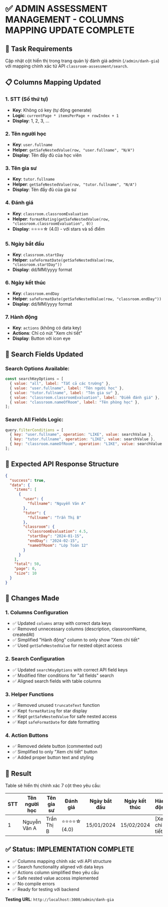 # ✅ ADMIN ASSESSMENT MANAGEMENT - COLUMNS MAPPING UPDATE COMPLETE

## 🎯 **Task Requirements**

Cập nhật cột hiển thị trong trang quản lý đánh giá admin (`/admin/danh-gia`) với mapping chính xác từ API `classroom-assessment/search`.

## 📋 **Columns Mapping Updated**

### **1. STT (Số thứ tự)**

- **Key**: Không có key (tự động generate)
- **Logic**: `currentPage * itemsPerPage + rowIndex + 1`
- **Display**: 1, 2, 3, ...

### **2. Tên người học**

- **Key**: `user.fullname`
- **Helper**: `getSafeNestedValue(row, "user.fullname", "N/A")`
- **Display**: Tên đầy đủ của học viên

### **3. Tên gia sư**

- **Key**: `tutor.fullname`
- **Helper**: `getSafeNestedValue(row, "tutor.fullname", "N/A")`
- **Display**: Tên đầy đủ của gia sư

### **4. Đánh giá**

- **Key**: `classroom.classroomEvaluation`
- **Helper**: `formatRating(getSafeNestedValue(row, "classroom.classroomEvaluation", 0))`
- **Display**: ⭐⭐⭐⭐☆ (4.0) - với stars và số điểm

### **5. Ngày bắt đầu**

- **Key**: `classroom.startDay`
- **Helper**: `safeFormatDate(getSafeNestedValue(row, "classroom.startDay"))`
- **Display**: dd/MM/yyyy format

### **6. Ngày kết thúc**

- **Key**: `classroom.endDay`
- **Helper**: `safeFormatDate(getSafeNestedValue(row, "classroom.endDay"))`
- **Display**: dd/MM/yyyy format

### **7. Hành động**

- **Key**: `actions` (không có data key)
- **Actions**: Chỉ có nút "Xem chi tiết"
- **Display**: Button với icon eye

## 🔧 **Search Fields Updated**

### **Search Options Available:**

```jsx
const searchKeyOptions = [
  { value: "all", label: "Tất cả các trường" },
  { value: "user.fullname", label: "Tên người học" },
  { value: "tutor.fullname", label: "Tên gia sư" },
  { value: "classroom.classroomEvaluation", label: "Điểm đánh giá" },
  { value: "classroom.nameOfRoom", label: "Tên phòng học" },
];
```

### **Search All Fields Logic:**

```jsx
query.filterConditions = [
  { key: "user.fullname", operation: "LIKE", value: searchValue },
  { key: "tutor.fullname", operation: "LIKE", value: searchValue },
  { key: "classroom.nameOfRoom", operation: "LIKE", value: searchValue },
];
```

## 📄 **Expected API Response Structure**

```json
{
  "success": true,
  "data": {
    "items": [
      {
        "user": {
          "fullname": "Nguyễn Văn A"
        },
        "tutor": {
          "fullname": "Trần Thị B"
        },
        "classroom": {
          "classroomEvaluation": 4.5,
          "startDay": "2024-01-15",
          "endDay": "2024-02-15",
          "nameOfRoom": "Lớp Toán 12"
        }
      }
    ],
    "total": 50,
    "page": 0,
    "size": 10
  }
}
```

## 🔨 **Changes Made**

### **1. Columns Configuration**

- ✅ Updated `columns` array with correct data keys
- ✅ Removed unnecessary columns (description, classroomName, createdAt)
- ✅ Simplified "Hành động" column to only show "Xem chi tiết"
- ✅ Used `getSafeNestedValue` for nested object access

### **2. Search Configuration**

- ✅ Updated `searchKeyOptions` with correct API field keys
- ✅ Modified filter conditions for "all fields" search
- ✅ Aligned search fields with table columns

### **3. Helper Functions**

- ✅ Removed unused `truncateText` function
- ✅ Kept `formatRating` for star display
- ✅ Kept `getSafeNestedValue` for safe nested access
- ✅ Kept `safeFormatDate` for date formatting

### **4. Action Buttons**

- ✅ Removed delete button (commented out)
- ✅ Simplified to only "Xem chi tiết" button
- ✅ Added proper button text and styling

## 🎯 **Result**

Table sẽ hiển thị chính xác 7 cột theo yêu cầu:

| STT | Tên người học | Tên gia sư | Đánh giá        | Ngày bắt đầu | Ngày kết thúc | Hành động      |
| --- | ------------- | ---------- | --------------- | ------------ | ------------- | -------------- |
| 1   | Nguyễn Văn A  | Trần Thị B | ⭐⭐⭐⭐☆ (4.0) | 15/01/2024   | 15/02/2024    | [Xem chi tiết] |

## ✅ **Status: IMPLEMENTATION COMPLETE**

- ✅ Columns mapping chính xác với API structure
- ✅ Search functionality aligned với data keys
- ✅ Actions column simplified theo yêu cầu
- ✅ Safe nested value access implemented
- ✅ No compile errors
- ✅ Ready for testing với backend

**Testing URL**: `http://localhost:3000/admin/danh-gia`
